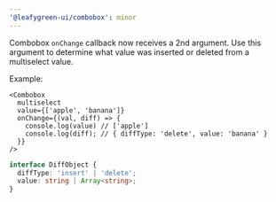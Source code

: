 ```yaml
---
'@leafygreen-ui/combobox': minor
---
```


Combobox `onChange` callback now receives a 2nd argument. Use this argument to determine what value was inserted or deleted from a multiselect value.

Example:
```tsx
<Combobox 
  multiselect
  value={['apple', 'banana']}
  onChange={(val, diff) => {
    console.log(value) // ['apple']
    console.log(diff); // { diffType: 'delete', value: 'banana' }
  }} 
/>
```

```ts
interface DiffObject {
  diffType: 'insert' | 'delete';
  value: string | Array<string>;
}
```